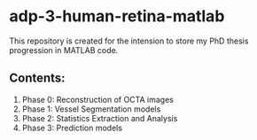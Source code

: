 # adp-3-human-retina-matlab
This repository is created for the intension to store my PhD thesis progression in MATLAB code.
## Contents:
1. Phase 0: Reconstruction of OCTA images
2. Phase 1: Vessel Segmentation models
3. Phase 2: Statistics Extraction and Analysis
4. Phase 3: Prediction models
